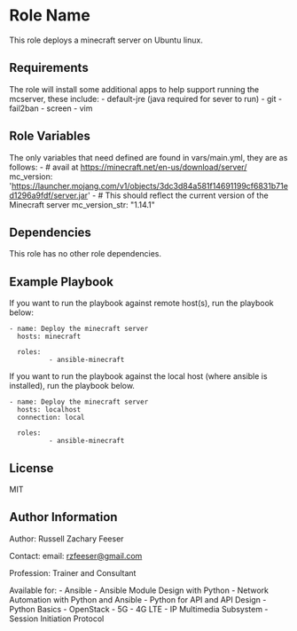 Role Name
=========

This role deploys a minecraft server on Ubuntu linux.

Requirements
------------

The role will install some additional apps to help support running the mcserver, these include:
    - default-jre (java required for sever to run)
    - git
    - fail2ban
    - screen
    - vim

Role Variables
--------------

The only variables that need defined are found in vars/main.yml, they are as follows:
    - 
      # avail at https://minecraft.net/en-us/download/server/
      mc_version: 'https://launcher.mojang.com/v1/objects/3dc3d84a581f14691199cf6831b71ed1296a9fdf/server.jar'
    -
      # This should reflect the current version of the Minecraft server
      mc_version_str: "1.14.1"

Dependencies
------------

This role has no other role dependencies.

Example Playbook
----------------

If you want to run the playbook against remote host(s), run the playbook below:


    - name: Deploy the minecraft server
      hosts: minecraft
    
      roles:
              - ansible-minecraft

If you want to run the playbook against the local host (where ansible is installed), run the playbook below.


    - name: Deploy the minecraft server
      hosts: localhost
      connection: local
    
      roles:
              - ansible-minecraft

License
-------

MIT

Author Information
------------------

Author: Russell Zachary Feeser

Contact:
    email: rzfeeser@gmail.com

Profession: Trainer and Consultant

Available for:
    - Ansible
    - Ansible Module Design with Python
    - Network Automation with Python and Ansible
    - Python for API and API Design
    - Python Basics
    - OpenStack
    - 5G
    - 4G LTE
    - IP Multimedia Subsystem
    - Session Initiation Protocol
